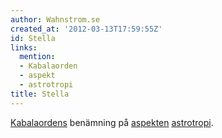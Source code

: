 ```yaml
---
author: Wahnstrom.se
created_at: '2012-03-13T17:59:55Z'
id: Stella
links:
  mention:
  - Kabalaorden
  - aspekt
  - astrotropi
title: Stella
---
```


[Kabalaordens] benämning på [aspekten][] [astrotropi].

  [Kabalaordens]: Kabalaorden
  [aspekten]: aspekt
  [astrotropi]: astrotropi